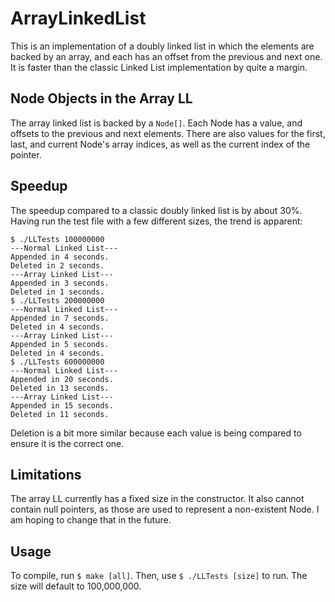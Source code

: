 # ArrayLinkedList

This is an implementation of a doubly linked list in which the elements are backed by an array, and each has an offset from the previous and next one. It is faster than the classic Linked List implementation by quite a margin.

## Node Objects in the Array LL

The array linked list is backed by a `Node[]`. Each Node has a value, and offsets to the previous and next elements. There are also values for the first, last, and current Node's array indices, as well as the current index of the pointer.

## Speedup

The speedup compared to a classic doubly linked list is by about 30%. Having run the test file with a few different sizes, the trend is apparent:
```
$ ./LLTests 100000000
---Normal Linked List---
Appended in 4 seconds.
Deleted in 2 seconds.
---Array Linked List---
Appended in 3 seconds.
Deleted in 1 seconds.
$ ./LLTests 200000000
---Normal Linked List---
Appended in 7 seconds.
Deleted in 4 seconds.
---Array Linked List---
Appended in 5 seconds.
Deleted in 4 seconds.
$ ./LLTests 600000000
---Normal Linked List---
Appended in 20 seconds.
Deleted in 13 seconds.
---Array Linked List---
Appended in 15 seconds.
Deleted in 11 seconds.
```
Deletion is a bit more similar because each value is being compared to ensure it is the correct one.

## Limitations

The array LL currently has a fixed size in the constructor. It also cannot contain null pointers, as those are used to represent a non-existent Node. I am hoping to change that in the future.

## Usage

To compile, run `$ make [all]`. Then, use `$ ./LLTests [size]` to run. The size will default to 100,000,000.
